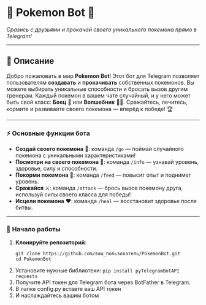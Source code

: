 # 🐲 **Pokemon Bot** 🐲
_Сразись с друзьями и прокачай своего уникального покемона прямо в Telegram!_

---

## 📜 **Описание**
Добро пожаловать в мир **Pokemon Bot**! Этот бот для Telegram позволяет пользователям **создавать** и **прокачивать** собственных покемонов.
Вы можете выбирать уникальные способности и бросать вызов другим тренерам. Каждый покемон в вашем чате случайный, и у него может быть свой класс: **Боец** 🥊 или **Волшебник** 🧙‍♂️. 
Сражайтесь, лечитесь, кормите и развивайте своего покемона — вперёд к победе! 🏆

---

### ⚡ **Основные функции бота**
- **Создай своего покемона** 🎲: команда `/go` — поймай случайного покемона с уникальными характеристиками!
- **Посмотри на своего покемона** 👀: команда `/info` — узнавай уровень, здоровье, силу и способности.
- **Покорми покемона** 🍎: команда `/feed` — повысит опыт и поднимет уровень.
- **Сражайся** ⚔️: команда `/attack` — брось вызов покемону друга, используй силы своего класса для победы!
- **Исцели покемона** ❤️: команда `/heal` — восстановит здоровье после битвы.

---

### 🚀 **Начало работы**
1. **Клонируйте репозиторий**:
   ```terminal
   git clone https://github.com/ваш_пользователь/PokemonBot.git
   cd PokemonBot
2. Установите нужные библиотеки: `pip install pyTelegramBotAPI requests`
3. Получите API токен для Telegram бота через BotFather в Telegram.
4. В папке config.py вставте ваш API токен
5. И наслаждайтесь вашим ботом

